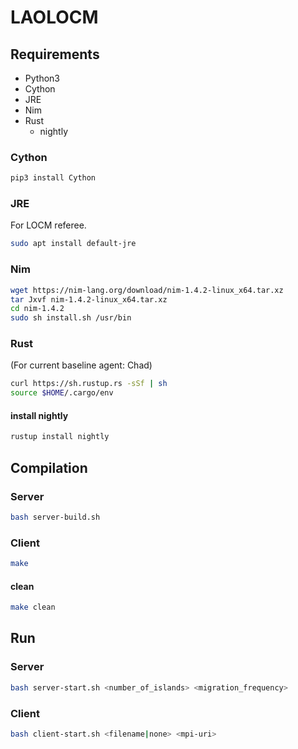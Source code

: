 # LAOLOCM

## Requirements

- Python3
- Cython
- JRE
- Nim
- Rust
	- nightly

### Cython

```sh
pip3 install Cython
```

### JRE

For LOCM referee.

```sh
sudo apt install default-jre
```

### Nim

```sh
wget https://nim-lang.org/download/nim-1.4.2-linux_x64.tar.xz
tar Jxvf nim-1.4.2-linux_x64.tar.xz
cd nim-1.4.2
sudo sh install.sh /usr/bin
```

### Rust

(For current baseline agent: Chad)

```sh
curl https://sh.rustup.rs -sSf | sh
source $HOME/.cargo/env
```

#### install nightly

```sh
rustup install nightly
```

## Compilation

### Server

```sh
bash server-build.sh
```

<!-- ```sh
bash mpi-server/build.sh
``` -->

### Client

```sh
make
```

<!-- ```sh
bash mpi-client/build.sh
``` -->

#### clean

```sh
make clean
```

<!-- ### Chad

```sh
make -C Agents/Chad/agent
```

#### clean

```sh
make -C Agents/Chad/agent clean
``` -->

## Run

### Server

```sh
bash server-start.sh <number_of_islands> <migration_frequency>
```

<!-- ```sh
bash mpi-server/start.sh <number_of_islands> <migration_frequency>
```

For the first time, first run the following commands:

#### Docker Swarm

##### Init

```sh
docker swarm init
docker network create -d overlay --attachable mpi-overlay
```

##### Get join-token

```sh
docker swarm join-token worker
``` -->

### Client

```sh
bash client-start.sh <filename|none> <mpi-uri>
```

<!-- Run the Server first, then the Client.  
You will get `<mpi-uri>` from the information when the Server starts.

```sh
bash mpi-server/start.sh <mpi-uri>
```

For the first time, first run the following command:

#### Docker Swarm

##### Join Swarm

```sh
docker swarm join --token <join-token>
``` -->
